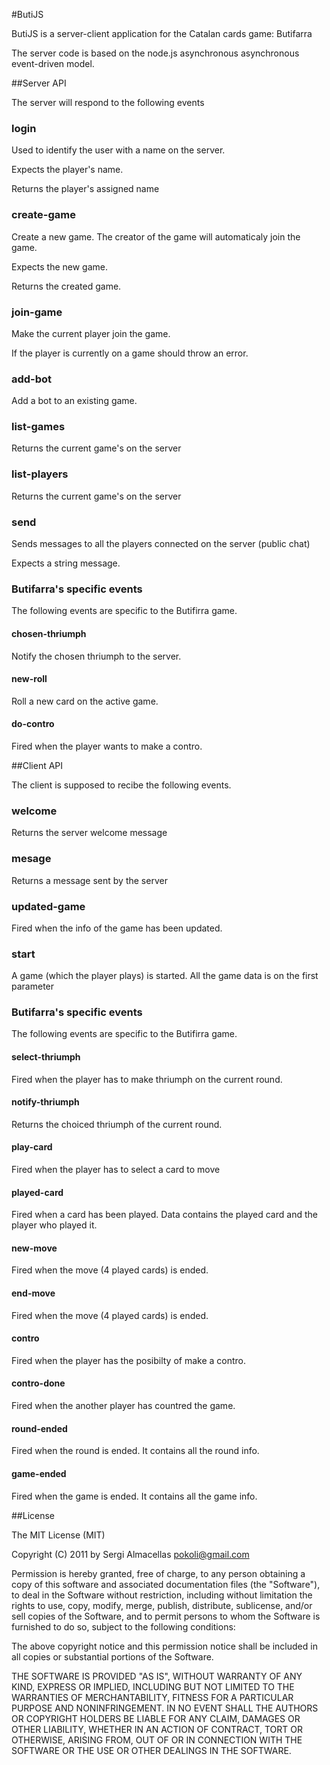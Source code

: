 #ButiJS

ButiJS is a server-client application for the Catalan cards game: Butifarra

The server code is based on the node.js asynchronous asynchronous event-driven model.
 

##Server API

The server will respond to the following events

### login

Used to identify the user with a name on the server. 

Expects the player's name. 

Returns the player's assigned name

### create-game

Create a new game. The creator of the game will automaticaly join the game.

Expects the new game. 

Returns the created game. 

### join-game

Make the current player join the game. 

If the player is currently on a game should throw an error. 

### add-bot

Add a bot to an existing game.

### list-games

Returns the current game's on the server

### list-players

Returns the current game's on the server

### send

Sends messages to all the players connected on the server (public chat)

Expects a string message.

### Butifarra's specific events

The following events are specific to the Butifirra game. 

#### chosen-thriumph

Notify the chosen thriumph to the server.

#### new-roll

Roll a new card on the active game.

#### do-contro

Fired when the player wants to make a contro.


##Client API

The client is supposed to recibe the following events. 


### welcome

Returns the server welcome message

### mesage

Returns a message sent by the server

### updated-game

Fired when the info of the game has been updated. 

### start

A game (which the player plays) is started. All the game data is on the first parameter

### Butifarra's specific events

The following events are specific to the Butifirra game. 

#### select-thriumph

Fired when the player has to make thriumph on the current round.

#### notify-thriumph

Returns the choiced thriumph of the current round. 


#### play-card

Fired when the player has to select a card to move

#### played-card

Fired when a card has been played. Data contains the played card and the player who played it.

#### new-move

Fired when the move (4 played cards) is ended. 

#### end-move

Fired when the move (4 played cards) is ended. 

#### contro

Fired when the player has the posibilty of make a contro.

#### contro-done

Fired when the another player has countred the game.

#### round-ended

Fired when the round is ended. It contains all the round info.

#### game-ended

Fired when the game is ended. It contains all the game info.





##License

The MIT License (MIT)

Copyright (C) 2011 by Sergi Almacellas <pokoli@gmail.com>

Permission is hereby granted, free of charge, to any person obtaining a copy
of this software and associated documentation files (the "Software"), to deal
in the Software without restriction, including without limitation the rights
to use, copy, modify, merge, publish, distribute, sublicense, and/or sell
copies of the Software, and to permit persons to whom the Software is
furnished to do so, subject to the following conditions:

The above copyright notice and this permission notice shall be included in
all copies or substantial portions of the Software.

THE SOFTWARE IS PROVIDED "AS IS", WITHOUT WARRANTY OF ANY KIND, EXPRESS OR
IMPLIED, INCLUDING BUT NOT LIMITED TO THE WARRANTIES OF MERCHANTABILITY,
FITNESS FOR A PARTICULAR PURPOSE AND NONINFRINGEMENT. IN NO EVENT SHALL THE
AUTHORS OR COPYRIGHT HOLDERS BE LIABLE FOR ANY CLAIM, DAMAGES OR OTHER
LIABILITY, WHETHER IN AN ACTION OF CONTRACT, TORT OR OTHERWISE, ARISING FROM,
OUT OF OR IN CONNECTION WITH THE SOFTWARE OR THE USE OR OTHER DEALINGS IN
THE SOFTWARE.
